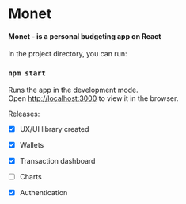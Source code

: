# Monet

#### Monet - is a personal budgeting app on React

In the project directory, you can run:

### `npm start`

Runs the app in the development mode.<br />
Open [http://localhost:3000](http://localhost:3000) to view it in the browser.

Releases:
-[x] UX/UI library created
-[x] Wallets
-[x] Transaction dashboard
-[ ] Charts
-[x] Authentication 


